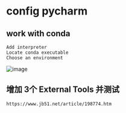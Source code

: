 
# config pycharm
## work with conda
```
Add interpreter
Locate conda executable
Choose an environment
```
![image](https://github.com/StevenLOL/ubuntu_commands/assets/5893788/fa662a29-01c0-422e-80de-cc31ed58c5ab)
 


## 增加 3个 External Tools 并测试
```
https://www.jb51.net/article/198774.htm
```
